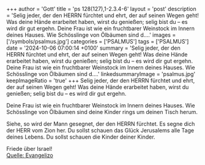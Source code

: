 +++
author = 'Gott'
title = 'ps 128(127),1-2.3.4-6'
layout = 'post'
description = 'Selig jeder, der den HERRN fürchtet und ehrt,  der auf seinen Wegen geht! Was deine Hände erarbeitet haben, wirst du genießen;  selig bist du – es wird dir gut ergehn.  Deine Frau ist wie ein fruchtbarer Weinstock  im Innern deines Hauses.  Wie Schösslinge von Ölbäumen sind d....'
images = ['/symbols/psalmus.jpg']
categories = ['PSALMUS']
tags = ['PSALMUS']
date = '2024-10-06 07:00:14 +0100'
summary = 'Selig jeder, der den HERRN fürchtet und ehrt,  der auf seinen Wegen geht! Was deine Hände erarbeitet haben, wirst du genießen;  selig bist du – es wird dir gut ergehn.  Deine Frau ist wie ein fruchtbarer Weinstock  im Innern deines Hauses.  Wie Schösslinge von Ölbäumen sind d....'
linkedsummaryImage = 'psalmus.jpg'
keepImageRatio = 'true'
+++
Selig jeder, der den HERRN fürchtet und ehrt, 
der auf seinen Wegen geht!
Was deine Hände erarbeitet haben, wirst du genießen; 
selig bist du – es wird dir gut ergehn.

Deine Frau ist wie ein fruchtbarer Weinstock 
im Innern deines Hauses. 
Wie Schösslinge von Ölbäumen sind deine Kinder 
rings um deinen Tisch herum.<!--more-->

Siehe, so wird der Mann gesegnet, 
der den HERRN fürchtet.
Es segne dich der HERR vom Zion her. 
Du sollst schauen das Glück Jerusalems alle Tage deines Lebens.
Du sollst schauen die Kinder deiner Kinder. 

Friede über Israel!<br> [Quelle: Evangelizo](https://evangeliumtagfuertag.org/DE/gospel)